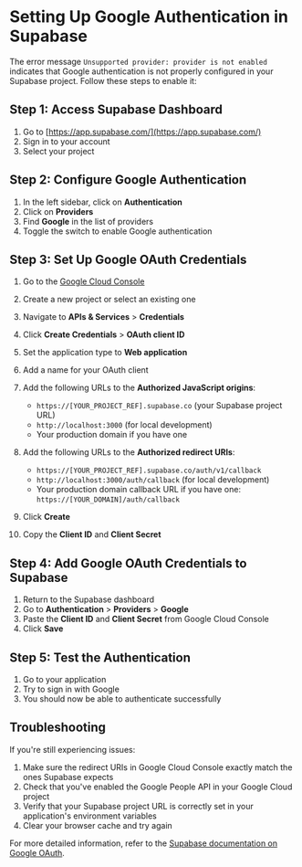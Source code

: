 # Setting Up Google Authentication in Supabase

The error message `Unsupported provider: provider is not enabled` indicates that Google authentication is not properly configured in your Supabase project. Follow these steps to enable it:

## Step 1: Access Supabase Dashboard

1. Go to [https://app.supabase.com/](https://app.supabase.com/)
2. Sign in to your account
3. Select your project

## Step 2: Configure Google Authentication

1. In the left sidebar, click on **Authentication**
2. Click on **Providers**
3. Find **Google** in the list of providers
4. Toggle the switch to enable Google authentication

## Step 3: Set Up Google OAuth Credentials

1. Go to the [Google Cloud Console](https://console.cloud.google.com/)
2. Create a new project or select an existing one
3. Navigate to **APIs & Services** > **Credentials**
4. Click **Create Credentials** > **OAuth client ID**
5. Set the application type to **Web application**
6. Add a name for your OAuth client
7. Add the following URLs to the **Authorized JavaScript origins**:
   - `https://[YOUR_PROJECT_REF].supabase.co` (your Supabase project URL)
   - `http://localhost:3000` (for local development)
   - Your production domain if you have one

8. Add the following URLs to the **Authorized redirect URIs**:
   - `https://[YOUR_PROJECT_REF].supabase.co/auth/v1/callback`
   - `http://localhost:3000/auth/callback` (for local development)
   - Your production domain callback URL if you have one: `https://[YOUR_DOMAIN]/auth/callback`

9. Click **Create**
10. Copy the **Client ID** and **Client Secret**

## Step 4: Add Google OAuth Credentials to Supabase

1. Return to the Supabase dashboard
2. Go to **Authentication** > **Providers** > **Google**
3. Paste the **Client ID** and **Client Secret** from Google Cloud Console
4. Click **Save**

## Step 5: Test the Authentication

1. Go to your application
2. Try to sign in with Google
3. You should now be able to authenticate successfully

## Troubleshooting

If you're still experiencing issues:

1. Make sure the redirect URIs in Google Cloud Console exactly match the ones Supabase expects
2. Check that you've enabled the Google People API in your Google Cloud project
3. Verify that your Supabase project URL is correctly set in your application's environment variables
4. Clear your browser cache and try again

For more detailed information, refer to the [Supabase documentation on Google OAuth](https://supabase.com/docs/guides/auth/social-login/auth-google).